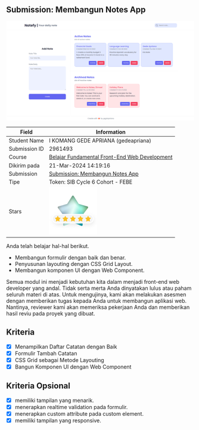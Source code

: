 ## Submission: Membangun Notes App

![example](src/assets/example.png)


| Field | Information |
|---|---|
| Student Name | I KOMANG GEDE APRIANA (gedeapriana) |
| Submission ID | 2961493 |
| Course | [Belajar Fundamental Front-End Web Development](https://www.dicoding.com/academies/163) |
| Dikirim pada | 	21-Mar-2024 14:19:16 |
| Submission | [Submission: Membangun Notes App](https://www.dicoding.com/academies/315/tutorials/16849) |
| Tipe | Token: SIB Cycle 6 Cohort - FEBE |
| Stars | ![start](src/assets/stars.png) |

Anda telah belajar hal-hal berikut.

- Membangun formulir dengan baik dan benar.
- Penyusunan layouting dengan CSS Grid Layout.
- Membangun komponen UI dengan Web Component.

Semua modul ini menjadi kebutuhan kita dalam menjadi front-end web developer yang andal. Tidak serta merta Anda dinyatakan lulus atau paham seluruh materi di atas. Untuk mengujinya, kami akan melakukan asesmen dengan memberikan tugas kepada Anda untuk membangun aplikasi web. Nantinya, reviewer kami akan memeriksa pekerjaan Anda dan memberikan hasil reviu pada proyek yang dibuat.

## Kriteria
- [x] Menampilkan Daftar Catatan dengan Baik
- [x] Formulir Tambah Catatan
- [x] CSS Grid sebagai Metode Layouting
- [x] Bangun Komponen UI dengan Web Component

## Kriteria Opsional
- [x] memiliki tampilan yang menarik.
- [x] menerapkan realtime validation pada formulir.
- [x] menerapkan custom attribute pada custom element.
- [x] memiliki tampilan yang responsive.
